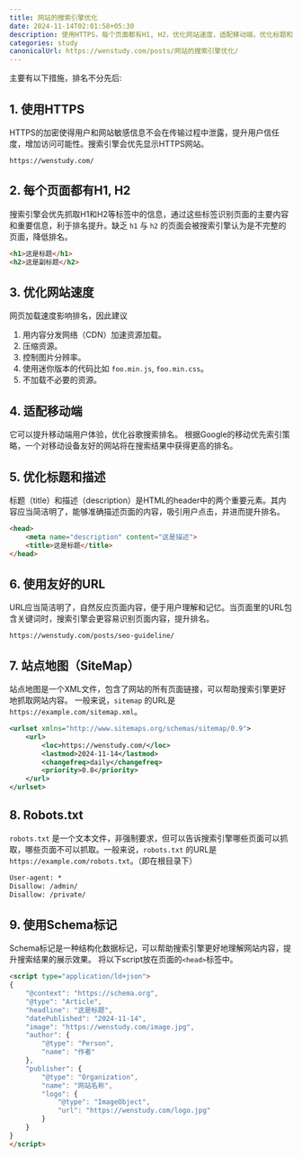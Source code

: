 ```yaml
---
title: 网站的搜索引擎优化
date: 2024-11-14T02:01:58+05:30
description: 使用HTTPS，每个页面都有H1, H2，优化网站速度，适配移动端，优化标题和描述，使用友好的URL，站点地图（SiteMap），Robots.txt，使用Schema标记等措施可以提升网站在搜索引擎中的排名。
categories: study
canonicalUrl: https://wenstudy.com/posts/网站的搜索引擎优化/
---
```


<!-- more -->
主要有以下措施，排名不分先后:

## 1. 使用HTTPS
HTTPS的加密使得用户和网站敏感信息不会在传输过程中泄露，提升用户信任度，增加访问可能性。搜索引擎会优先显示HTTPS网站。

```
https://wenstudy.com/
```

## 2. 每个页面都有H1, H2
搜索引擎会优先抓取H1和H2等标签中的信息，通过这些标签识别页面的主要内容和重要信息，利于排名提升。缺乏 `h1` 与 `h2` 的页面会被搜索引擎认为是不完整的页面，降低排名。
```html
<h1>这是标题</h1>
<h2>这是副标题</h2>
```

## 3. 优化网站速度
网页加载速度影响排名，因此建议
1. 用内容分发网络（CDN）加速资源加载。
2. 压缩资源。
3. 控制图片分辨率。
4. 使用迷你版本的代码比如 `foo.min.js`, `foo.min.css`。 
5. 不加载不必要的资源。

## 4. 适配移动端
它可以提升移动端用户体验，优化谷歌搜索排名。 根据Google的移动优先索引策略，一个对移动设备友好的网站将在搜索结果中获得更高的排名。

## 5. 优化标题和描述
标题（title）和描述（description）是HTML的header中的两个重要元素。其内容应当简洁明了，能够准确描述页面的内容，吸引用户点击，并进而提升排名。
```html
<head>
    <meta name="description" content="这是描述">
    <title>这是标题</title>
</head>
```

## 6. 使用友好的URL
URL应当简洁明了，自然反应页面内容，便于用户理解和记忆。当页面里的URL包含关键词时，搜索引擎会更容易识别页面内容，提升排名。
```
https://wenstudy.com/posts/seo-guideline/
```

## 7. 站点地图（SiteMap）
站点地图是一个XML文件，包含了网站的所有页面链接，可以帮助搜索引擎更好地抓取网站内容。
一般来说，`sitemap` 的URL是`https://example.com/sitemap.xml`。

```xml
<urlset xmlns="http://www.sitemaps.org/schemas/sitemap/0.9">
    <url>
        <loc>https://wenstudy.com/</loc>
        <lastmod>2024-11-14</lastmod>
        <changefreq>daily</changefreq>
        <priority>0.8</priority>
    </url>
</urlset>
```

## 8. Robots.txt
`robots.txt` 是一个文本文件，非强制要求，但可以告诉搜索引擎哪些页面可以抓取，哪些页面不可以抓取。一般来说，`robots.txt` 的URL是`https://example.com/robots.txt`。（即在根目录下）

```txt
User-agent: *
Disallow: /admin/
Disallow: /private/
```

## 9. 使用Schema标记
Schema标记是一种结构化数据标记，可以帮助搜索引擎更好地理解网站内容，提升搜索结果的展示效果。 将以下script放在页面的`<head>`标签中。

```html
<script type="application/ld+json">
{
    "@context": "https://schema.org",
    "@type": "Article",
    "headline": "这是标题",
    "datePublished": "2024-11-14",
    "image": "https://wenstudy.com/image.jpg",
    "author": {
        "@type": "Person",
        "name": "作者"
    },
    "publisher": {
        "@type": "Organization",
        "name": "网站名称",
        "logo": {
            "@type": "ImageObject",
            "url": "https://wenstudy.com/logo.jpg"
        }
    }
}
</script>
```
